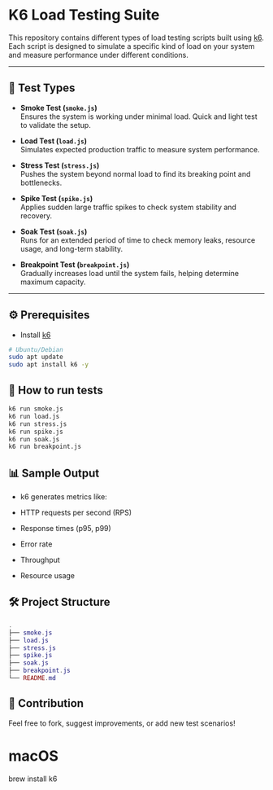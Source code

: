 # K6 Load Testing Suite

This repository contains different types of load testing scripts built using [k6](https://k6.io).  
Each script is designed to simulate a specific kind of load on your system and measure performance under different conditions.  

---

## 📂 Test Types

- **Smoke Test (`smoke.js`)**  
  Ensures the system is working under minimal load. Quick and light test to validate the setup.

- **Load Test (`load.js`)**  
  Simulates expected production traffic to measure system performance.

- **Stress Test (`stress.js`)**  
  Pushes the system beyond normal load to find its breaking point and bottlenecks.

- **Spike Test (`spike.js`)**  
  Applies sudden large traffic spikes to check system stability and recovery.

- **Soak Test (`soak.js`)**  
  Runs for an extended period of time to check memory leaks, resource usage, and long-term stability.

- **Breakpoint Test (`breakpoint.js`)**  
  Gradually increases load until the system fails, helping determine maximum capacity.

---

## ⚙️ Prerequisites

- Install [k6](https://k6.io/docs/getting-started/installation/)  

```bash
# Ubuntu/Debian
sudo apt update
sudo apt install k6 -y
```

## 🚀 How to run tests

```bash
k6 run smoke.js
k6 run load.js
k6 run stress.js
k6 run spike.js
k6 run soak.js
k6 run breakpoint.js
```

## 📊 Sample Output

- k6 generates metrics like:

- HTTP requests per second (RPS)

- Response times (p95, p99)

- Error rate

- Throughput

- Resource usage


## 🛠️ Project Structure

```lua
.
├── smoke.js
├── load.js
├── stress.js
├── spike.js
├── soak.js
├── breakpoint.js
└── README.md
```

## 🙌 Contribution

Feel free to fork, suggest improvements, or add new test scenarios!


# macOS
brew install k6
